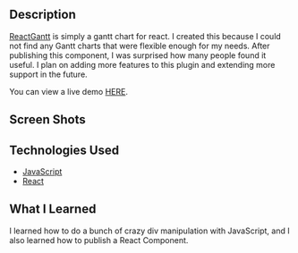 ## Description

[ReactGantt](https://github.com/jamrizzi/react-gantt) is simply a gantt chart for react. I created this because I could
not find any Gantt charts that were flexible enough for my needs. After publishing this component, I was surprised how
many people found it useful. I plan on adding more features to this plugin and extending more support in the future.

You can view a live demo [HERE](https://jamrizzi.github.io/react-gantt/).

## Screen Shots

## Technologies Used

 * [JavaScript](https://www.w3schools.com/js/)
 * [React](https://facebook.github.io/react/)

## What I Learned

I learned how to do a bunch of crazy div manipulation with JavaScript, and I also learned how to publish a React Component.
